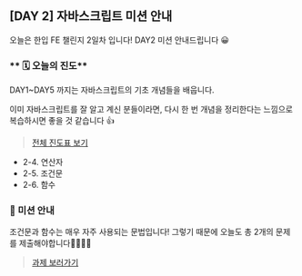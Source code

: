 ## [DAY 2] 자바스크립트 미션 안내

오늘은 한입 FE 챌린지 2일차 입니다!
DAY2 미션 안내드립니다 😀

### ** 🗓️ 오늘의 진도**

DAY1~DAY5 까지는 자바스크립트의 기초 개념들을 배웁니다.

이미 자바스크립트를 잘 알고 계신 분들이라면, 다시 한 번 개념을 정리한다는 느낌으로 복습하시면 좋을 것 같습니다 👍

> [전체 진도표 보기](https://winterlood.notion.site/01c0f27d63084e9fa1aac5c9db76e8d8)

-   2-4. 연산자
-   2-5. 조건문
-   2-6. 함수

### 🎯 미션 안내

조건문과 함수는 매우 자주 사용되는 문법입니다!
그렇기 때문에 오늘도 총 2개의 문제를 제출해야합니다💪🏻💪🏻

> [과제 보러가기](https://github.com/hbin12212/one-bite2/tree/main/day02/misson)
